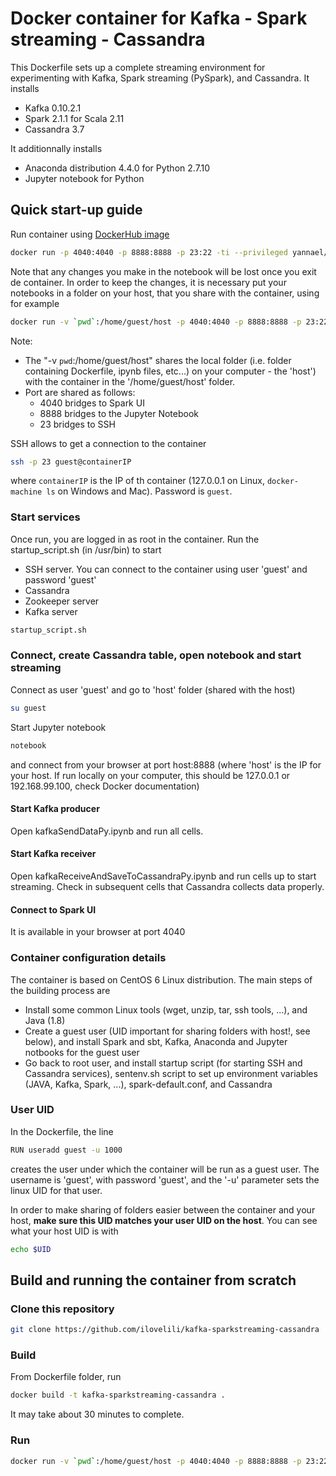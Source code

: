 # Docker container for Kafka - Spark streaming - Cassandra

This Dockerfile sets up a complete streaming environment for experimenting with Kafka, Spark streaming (PySpark), and Cassandra. It installs

* Kafka 0.10.2.1
* Spark 2.1.1 for Scala 2.11
* Cassandra 3.7

It additionnally installs

* Anaconda distribution 4.4.0 for Python 2.7.10
* Jupyter notebook for Python

## Quick start-up guide

Run container using [DockerHub image](https://hub.docker.com/r/yannael/kafka-sparkstreaming-cassandra)

```bash
docker run -p 4040:4040 -p 8888:8888 -p 23:22 -ti --privileged yannael/kafka-sparkstreaming-cassandra
```

Note that any changes you make in the notebook will be lost once you exit de container. In order to keep the changes, it is necessary put your notebooks in a folder on your host, that you share with the container, using for example

```bash
docker run -v `pwd`:/home/guest/host -p 4040:4040 -p 8888:8888 -p 23:22 -ti --privileged yannael/kafka-sparkstreaming-cassandra
```

Note:

* The "-v `pwd`:/home/guest/host" shares the local folder (i.e. folder containing Dockerfile, ipynb files, etc...) on your computer - the 'host') with the container in the '/home/guest/host' folder. 
* Port are shared as follows:
  * 4040 bridges to Spark UI
  * 8888 bridges to the Jupyter Notebook
  * 23 bridges to SSH

SSH allows to get a connection to the container

```bash
ssh -p 23 guest@containerIP
```

where `containerIP` is the IP of th container (127.0.0.1 on Linux, `docker-machine ls` on Windows and Mac). Password is `guest`.

### Start services

Once run, you are logged in as root in the container. Run the startup_script.sh (in /usr/bin) to start

* SSH server. You can connect to the container using user 'guest' and password 'guest'
* Cassandra
* Zookeeper server
* Kafka server

```bash
startup_script.sh
```

### Connect, create Cassandra table, open notebook and start streaming

Connect as user 'guest' and go to 'host' folder (shared with the host)

```bash
su guest
```

Start Jupyter notebook

```bash
notebook
```

and connect from your browser at port host:8888 (where 'host' is the IP for your host. If run locally on your computer, this should be 127.0.0.1 or 192.168.99.100, check Docker documentation)

#### Start Kafka producer

Open kafkaSendDataPy.ipynb and run all cells.

#### Start Kafka receiver

Open kafkaReceiveAndSaveToCassandraPy.ipynb and run cells up to start streaming. Check in subsequent cells that Cassandra collects data properly.

#### Connect to Spark UI

It is available in your browser at port 4040

### Container configuration details

The container is based on CentOS 6 Linux distribution. The main steps of the building process are

* Install some common Linux tools (wget, unzip, tar, ssh tools, ...), and Java (1.8)
* Create a guest user (UID important for sharing folders with host!, see below), and install Spark and sbt, Kafka, Anaconda and Jupyter notbooks for the guest user
* Go back to root user, and install startup script (for starting SSH and Cassandra services), sentenv.sh script to set up environment variables (JAVA, Kafka, Spark, ...), spark-default.conf, and Cassandra

### User UID

In the Dockerfile, the line

```bash
RUN useradd guest -u 1000
```

creates the user under which the container will be run as a guest user. The username is 'guest', with password 'guest', and the '-u' parameter sets the linux UID for that user.

In order to make sharing of folders easier between the container and your host, **make sure this UID matches your user UID on the host**. You can see what your host UID is with

```bash
echo $UID
```

## Build and running the container from scratch

### Clone this repository

```bash
git clone https://github.com/ilovelili/kafka-sparkstreaming-cassandra
```

### Build

From Dockerfile folder, run

```bash
docker build -t kafka-sparkstreaming-cassandra .
```

It may take about 30 minutes to complete.

### Run

```bash
docker run -v `pwd`:/home/guest/host -p 4040:4040 -p 8888:8888 -p 23:22 -ti --privileged kafka-sparkstreaming-cassandra
```